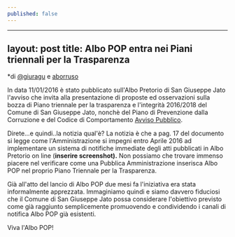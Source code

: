 ```yaml
---
published: false
---
```


---
layout: post
title: Albo POP entra nei Piani triennali per la Trasparenza
---

*di [@giuragu](https://twitter.com/giuragu) e [aborruso](https://twitter.com/aborruso)

In data 11/01/2016 è stato pubblicato sull'Albo Pretorio di San Giuseppe Jato l'avviso che invita alla presentazione di proposte ed osservazioni sulla bozza di Piano triennale per la trasparenza e l'integrità 2016/2018 del Comune di San Giuseppe Jato, nonchè del Piano di Prevenzione dalla Corruzione e del Codice di Comportamento [Avviso Pubblico](http://156.54.128.62/sgjato/mc/mc_p_dettaglio.php?id_pubbl=1344).

Direte...e quindi..la notizia qual'è?
La notizia è che a pag. 17 del documento si legge come l'Amministrazione si impegni  entro Aprile 2016 ad implementare un sistema di notifiche immediate degli atti pubblicati in Albo Pretorio on line (**inserire screenshot).**
Non possiamo che trovare immenso piacere nel verificare come una Pubblica Amministrazione inserisca Albo POP nel proprio Piano Triennale per la Trasparenza.

Già all'atto del lancio di Albo POP due mesi fa l'iniziativa era stata informalmente apprezzata. Immaginiamo quindi e siamo davvero fiduciosi che il Comune di San Giuseppe Jato possa considerare l'obiettivo previsto come già raggiunto semplicemente promuovendo e condividendo i canali di notifica Albo POP già esistenti.  

Viva l'Albo POP! 
